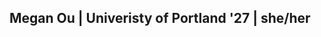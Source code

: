 ## Megan Ou | Univeristy of Portland '27 | she/her

<!--
**megan-ou/megan-ou** is a ✨ _special_ ✨ repository because its `README.md` (this file) appears on your GitHub profile.

Hello! 

I am a student pursuing a Bachelor of Business Administration with a minor in Computer Science. I am interested in studying Operations and Technology Management with a focus on data analytics. In the coming years at UP, I hope to explore AI machine learning and to implement it in businesses and operational systems. 

My current projects include collaborating with three other Computer Science students to develop a Mahjong Game App in Android Studio. Follow the app's progress by checking out my pinned repository!

My grad plan features courses in C programming, R programming, Python, and a Linux Lab. 

Contact me at:
meganoudo@gmail.com 
ou27@up.edu

-->
